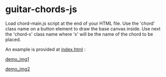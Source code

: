 # guitar-chords-js

Load chord-main.js script at the end of your HTML file.
Use the 'chord' class name on a button element to draw the base canvas inside.
Use next the 'chord-x' class name where 'x' will be the name of the chord to be placed.

An example is provided at [index.html](index.html) :

[demo_img1](demo/img1.png?raw=true)

[demo_img2](demo/img2.png?raw=true)
